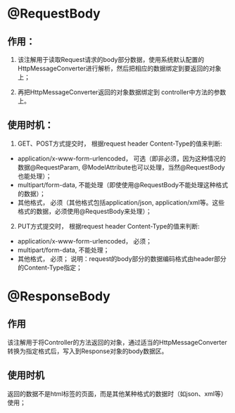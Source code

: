 # @RequestBody

## 作用：

1. 该注解用于读取Request请求的body部分数据，使用系统默认配置的HttpMessageConverter进行解析，然后把相应的数据绑定到要返回的对象上；

2. 再把HttpMessageConverter返回的对象数据绑定到 controller中方法的参数上。

## 使用时机：

1. GET、POST方式提交时， 根据request header Content-Type的值来判断:

- application/x-www-form-urlencoded， 可选（即非必须，因为这种情况的数据@RequestParam, @ModelAttribute也可以处理，当然@RequestBody也能处理）；
- multipart/form-data, 不能处理（即使使用@RequestBody不能处理这种格式的数据）；
- 其他格式， 必须（其他格式包括application/json, application/xml等。这些格式的数据，必须使用@RequestBody来处理）；

2. PUT方式提交时， 根据request header Content-Type的值来判断:

- application/x-www-form-urlencoded， 必须；
- multipart/form-data, 不能处理；
- 其他格式， 必须；
说明：request的body部分的数据编码格式由header部分的Content-Type指定；

# @ResponseBody

## 作用

该注解用于将Controller的方法返回的对象，通过适当的HttpMessageConverter转换为指定格式后，写入到Response对象的body数据区。

## 使用时机

返回的数据不是html标签的页面，而是其他某种格式的数据时（如json、xml等）使用；
